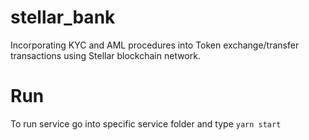 # stellar_bank
Incorporating KYC and AML procedures into Token exchange/transfer transactions using Stellar blockchain network.

# Run
To run service go into specific service folder and type `yarn start`